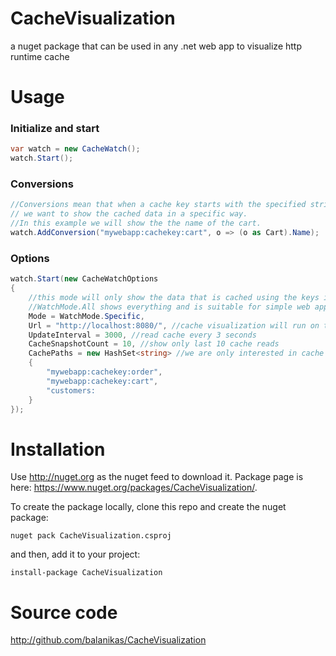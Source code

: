 # CacheVisualization
a nuget package that can be used in any .net web app to visualize http runtime cache

# Usage
### Initialize and start
```csharp
var watch = new CacheWatch();
watch.Start();
```
### Conversions
```csharp
//Conversions mean that when a cache key starts with the specified string, 
// we want to show the cached data in a specific way.
//In this example we will show the the name of the cart.
watch.AddConversion("mywebapp:cachekey:cart", o => (o as Cart).Name);
```

### Options
```csharp
watch.Start(new CacheWatchOptions
{
    //this mode will only show the data that is cached using the keys in CachePaths, 
    //WatchMode.All shows everything and is suitable for simple web apps.
    Mode = WatchMode.Specific, 
    Url = "http://localhost:8080/", //cache visualization will run on this host
    UpdateInterval = 3000, //read cache every 3 seconds
    CacheSnapshotCount = 10, //show only last 10 cache reads
    CachePaths = new HashSet<string> //we are only interested in cache data that use these keys
    {
        "mywebapp:cachekey:order",
        "mywebapp:cachekey:cart",
        "customers:
    }
});
```

# Installation
Use http://nuget.org as the nuget feed to download it. Package page is here: https://www.nuget.org/packages/CacheVisualization/.

To create the package locally, clone this repo and create the nuget package:
```
nuget pack CacheVisualization.csproj
```
and then, add it to your project:
```
install-package CacheVisualization
```

# Source code
http://github.com/balanikas/CacheVisualization

